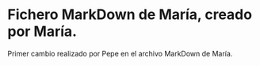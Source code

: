 # Fichero MarkDown de María, creado por María.
Primer cambio realizado por Pepe en el archivo MarkDown de María.
